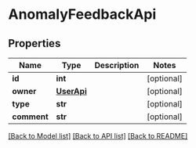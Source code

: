 # AnomalyFeedbackApi

## Properties
Name | Type | Description | Notes
------------ | ------------- | ------------- | -------------
**id** | **int** |  | [optional] 
**owner** | [**UserApi**](UserApi.md) |  | [optional] 
**type** | **str** |  | [optional] 
**comment** | **str** |  | [optional] 

[[Back to Model list]](../README.md#documentation-for-models) [[Back to API list]](../README.md#documentation-for-api-endpoints) [[Back to README]](../README.md)


